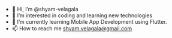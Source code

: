 - 👋 Hi, I’m @shyam-velagala
- 👀 I’m interested in coding and learning new technologies
- 🌱 I’m currently learning Mobile App Development using Flutter.
- 📫 How to reach me shyam.velagala@gmail.com

<!---
shyam-velagala/shyam-velagala is a ✨ special ✨ repository because its `README.md` (this file) appears on your GitHub profile.
You can click the Preview link to take a look at your changes.
--->
